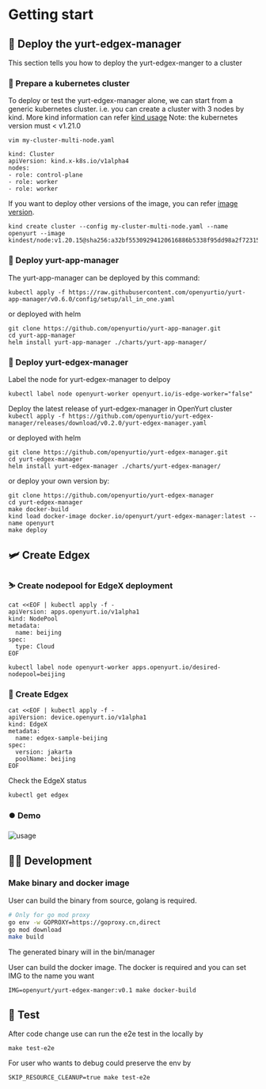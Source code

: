 # Getting start

## 🚀 Deploy the yurt-edgex-manager
This section tells you how to deploy the yurt-edgex-manger to a cluster

### 👟 Prepare a kubernetes cluster
To deploy or test the yurt-edgex-manager alone, we can start from a generic kubernetes cluster. i.e. you can create a cluster with 3 nodes by kind. More kind information can refer [kind usage](https://kind.sigs.k8s.io/)
Note: the kubernetes version must < v1.21.0
```
vim my-cluster-multi-node.yaml

kind: Cluster
apiVersion: kind.x-k8s.io/v1alpha4
nodes:
- role: control-plane
- role: worker
- role: worker
```
If you want to deploy other versions of the image, you can refer [image version](https://github.com/kubernetes-sigs/kind/releases/tag/v0.17.0).

```
kind create cluster --config my-cluster-multi-node.yaml --name openyurt --image kindest/node:v1.20.15@sha256:a32bf55309294120616886b5338f95dd98a2f7231519c7dedcec32ba29699394
```

### 👞 Deploy yurt-app-manager
The yurt-app-manager can be deployed by this command:

`kubectl apply -f https://raw.githubusercontent.com/openyurtio/yurt-app-manager/v0.6.0/config/setup/all_in_one.yaml`

or deployed with helm
```
git clone https://github.com/openyurtio/yurt-app-manager.git
cd yurt-app-manager
helm install yurt-app-manager ./charts/yurt-app-manager/
```
### 🏃 Deploy yurt-edgex-manager
Label the node for yurt-edgex-manager to delpoy
```
kubectl label node openyurt-worker openyurt.io/is-edge-worker="false"
```

Deploy the latest release of yurt-edgex-manager in OpenYurt cluster
`kubectl apply -f https://github.com/openyurtio/yurt-edgex-manager/releases/download/v0.2.0/yurt-edgex-manager.yaml`

or deployed with helm
```
git clone https://github.com/openyurtio/yurt-edgex-manager.git
cd yurt-edgex-manager
helm install yurt-edgex-manager ./charts/yurt-edgex-manager/
```

or deploy your own version by:
```
git clone https://github.com/openyurtio/yurt-edgex-manager
cd yurt-edgex-manager
make docker-build
kind load docker-image docker.io/openyurt/yurt-edgex-manager:latest --name openyurt 
make deploy
```

## 🛩️ Create Edgex
### ⛷️ Create nodepool for EdgeX deployment
```
cat <<EOF | kubectl apply -f -
apiVersion: apps.openyurt.io/v1alpha1
kind: NodePool
metadata:
  name: beijing
spec:
  type: Cloud
EOF

kubectl label node openyurt-worker apps.openyurt.io/desired-nodepool=beijing
```

### 🚢 Create Edgex
```
cat <<EOF | kubectl apply -f -
apiVersion: device.openyurt.io/v1alpha1
kind: EdgeX
metadata:
  name: edgex-sample-beijing
spec:
  version: jakarta
  poolName: beijing
EOF
```
Check the EdgeX status
```
kubectl get edgex
```

### ⏺️ Demo

![usage](usage.svg)

## 👩‍💻 Development
### Make binary and docker image
User can build the binary from source, golang is required.
```bash
# Only for go mod proxy
go env -w GOPROXY=https://goproxy.cn,direct
go mod download
make build
```
The generated binary will in the bin/manager

User can build the docker image. The docker is required and you can set IMG to the name you want

`IMG=openyurt/yurt-edgex-manger:v0.1 make docker-build`

## 🧪 Test
After code change use can run the e2e test in the locally by
```
make test-e2e
```

For user who wants to debug could preserve the env by
```
SKIP_RESOURCE_CLEANUP=true make test-e2e
```